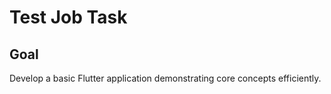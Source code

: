 # Test Job Task

## Goal
Develop a basic Flutter application demonstrating core concepts efficiently.
